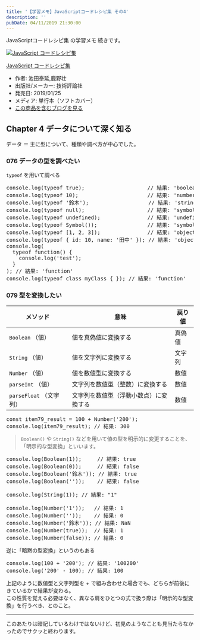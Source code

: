 ```yaml
---
title: '【学習メモ】JavaScriptコードレシピ集 その4'
description: ''
pubDate: 04/11/2019 21:30:00
---
```


<p>JavaScriptコードレシピ集 の学習メモ 続きです。</p>

<p><div class="hatena-asin-detail"><a href="http://www.amazon.co.jp/exec/obidos/ASIN/4297103680/hatena-blog-22/"><img src="https://cdn-ak.f.st-hatena.com/images/fotolife/j/jotaki/20190726/20190726111820.jpg" class="hatena-asin-detail-image" alt="JavaScript コードレシピ集" title="JavaScript コードレシピ集"></a><div class="hatena-asin-detail-info"><p class="hatena-asin-detail-title"><a href="http://www.amazon.co.jp/exec/obidos/ASIN/4297103680/hatena-blog-22/">JavaScript コードレシピ集</a></p><ul><li><span class="hatena-asin-detail-label">作者:</span> 池田泰延,鹿野壮</li><li><span class="hatena-asin-detail-label">出版社/メーカー:</span> 技術評論社</li><li><span class="hatena-asin-detail-label">発売日:</span> 2019/01/25</li><li><span class="hatena-asin-detail-label">メディア:</span> 単行本（ソフトカバー）</li><li><a href="http://d.hatena.ne.jp/asin/4297103680/hatena-blog-22" target="_blank">この商品を含むブログを見る</a></li></ul></div><div class="hatena-asin-detail-foot"></div></div></p>

<h2>Chapter 4 データについて深く知る</h2>

<p>データ ＝ 主に型について、種類や調べ方が中心でした。</p>

<h3>076 データの型を調べたい</h3>

<p><code>typeof</code> を用いて調べる</p>

<pre class="code lang-javascript" data-lang="javascript" data-unlink>console.log(<span class="synStatement">typeof</span> <span class="synConstant">true</span>);                    <span class="synComment">// 結果: 'boolean'</span>
console.log(<span class="synStatement">typeof</span> 10);                      <span class="synComment">// 結果: 'number'</span>
console.log(<span class="synStatement">typeof</span> <span class="synConstant">'鈴木'</span>);                   <span class="synComment">// 結果: 'string'</span>
console.log(<span class="synStatement">typeof</span> <span class="synStatement">null</span>);                    <span class="synComment">// 結果: 'symbol'</span>
console.log(<span class="synStatement">typeof</span> <span class="synStatement">undefined</span>);               <span class="synComment">// 結果: 'undefined'</span>
console.log(<span class="synStatement">typeof</span> Symbol());                <span class="synComment">// 結果: 'symbol'</span>
console.log(<span class="synStatement">typeof</span> <span class="synIdentifier">[</span>1, 2, 3<span class="synIdentifier">]</span>);               <span class="synComment">// 結果: 'object'</span>
console.log(<span class="synStatement">typeof</span> <span class="synIdentifier">{</span> id: 10, name: <span class="synConstant">'田中'</span> <span class="synIdentifier">}</span>); <span class="synComment">// 結果: 'object'</span>
console.log(
  <span class="synStatement">typeof</span> <span class="synIdentifier">function</span>() <span class="synIdentifier">{</span>
    console.log(<span class="synConstant">'test'</span>);
  <span class="synIdentifier">}</span>
); <span class="synComment">// 結果: 'function'</span>
console.log(<span class="synStatement">typeof</span> <span class="synStatement">class</span> myClass <span class="synIdentifier">{</span> <span class="synIdentifier">}</span>); <span class="synComment">// 結果: 'function'</span>
</pre>

<h3>079 型を変換したい</h3>

<table>
<thead>
<tr>
<th> メソッド                </th>
<th> 意味                                   </th>
<th> 戻り値 </th>
</tr>
</thead>
<tbody>
<tr>
<td> <code>Boolean</code> （値）        </td>
<td> 値を真偽値に変換する                   </td>
<td> 真偽値 </td>
</tr>
<tr>
<td> <code>String</code> （値）         </td>
<td> 値を文字列に変換する                   </td>
<td> 文字列 </td>
</tr>
<tr>
<td> <code>Number</code> （値）         </td>
<td> 値を数値型に変換する                   </td>
<td> 数値   </td>
</tr>
<tr>
<td> <code>parseInt</code> （値）       </td>
<td> 文字列を数値型（整数）に変換する       </td>
<td> 数値   </td>
</tr>
<tr>
<td> <code>parseFloat</code> （文字列） </td>
<td> 文字列を数値型（浮動小数点）に変換する </td>
<td> 数値   </td>
</tr>
</tbody>
</table>

<pre class="code lang-javascript" data-lang="javascript" data-unlink><span class="synStatement">const</span> item79_result = 100 + <span class="synType">Number</span>(<span class="synConstant">'200'</span>);
console.log(item79_result); <span class="synComment">// 結果: 300</span>
</pre>

<blockquote><p><code>Boolean()</code> や <code>String()</code> などを用いて値の型を明示的に変更することを、「明示的な型変換」といいます。</p></blockquote>

<pre class="code lang-javascript" data-lang="javascript" data-unlink>console.log(<span class="synType">Boolean</span>(1));     <span class="synComment">// 結果: true</span>
console.log(<span class="synType">Boolean</span>(0));     <span class="synComment">// 結果: false</span>
console.log(<span class="synType">Boolean</span>(<span class="synConstant">'鈴木'</span>)); <span class="synComment">// 結果: true</span>
console.log(<span class="synType">Boolean</span>(<span class="synConstant">''</span>));    <span class="synComment">// 結果: false</span>

console.log(<span class="synType">String</span>(1)); <span class="synComment">// 結果: &quot;1&quot;</span>

console.log(<span class="synType">Number</span>(<span class="synConstant">'1'</span>));   <span class="synComment">// 結果: 1</span>
console.log(<span class="synType">Number</span>(<span class="synConstant">''</span>));    <span class="synComment">// 結果: 0</span>
console.log(<span class="synType">Number</span>(<span class="synConstant">'鈴木'</span>)); <span class="synComment">// 結果: NaN</span>
console.log(<span class="synType">Number</span>(<span class="synConstant">true</span>));  <span class="synComment">// 結果: 1</span>
console.log(<span class="synType">Number</span>(<span class="synConstant">false</span>)); <span class="synComment">// 結果: 0</span>
</pre>

<p>逆に「暗黙の型変換」というのもある</p>

<pre class="code lang-javascript" data-lang="javascript" data-unlink>console.log(100 + <span class="synConstant">'200'</span>); <span class="synComment">// 結果: '100200'</span>
console.log(<span class="synConstant">'200'</span> - 100); <span class="synComment">// 結果: 100</span>
</pre>

<p>上記のように数値型と文字列型を + で組み合わせた場合でも、どちらが前後にきているかで結果が変わる。<br/>
この性質を覚える必要はなく、異なる肩をひとつの式で扱う際は「明示的な型変換」を行うべき、とのこと。</p>

<hr />

<p>このあたりは暗記しているわけではないけど、初見のようなことも見当たらなかったのでサクッと終わります。</p>

